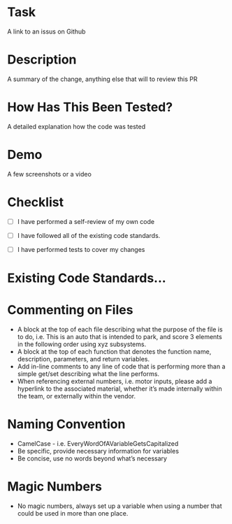 # Task
<!-- Please add link(s) to Jira task(s) related to this PR -->

A link to an issus on Github

# Description
<!-- Please include a summary of the change -->
<!-- Any details that you think are important to review this PR? -->
<!-- Are there other PRs related to this one? -->

A summary of the change, anything else that will to review this PR

# How Has This Been Tested?
<!-- Please describe how you tested your changes -->

A detailed explanation how the code was tested

# Demo
<!-- Add a screenshot or a video demonstration when possible -->

A few screenshots or a video

# Checklist
<!-- Go over all the following points, and put an `x` in all the boxes that apply -->

- [ ] I have performed a self-review of my own code
- [ ] I have followed all of the existing code standards.
- [ ] I have performed tests to cover my changes


# Existing Code Standards...
# Commenting on Files
- A block at the top of each file describing what the purpose of the file is to do, i.e. This is an auto that is intended to park, and score 3 elements in the following order using xyz subsystems.
- A block at the top of each function that denotes the function name, description, parameters, and return variables.
- Add in-line comments to any line of code that is performing more than a simple get/set describing what the line performs.
- When referencing external numbers, i.e. motor inputs, please add a hyperlink to the associated material, whether it’s made internally within the team, or externally within the vendor.

# Naming Convention
- CamelCase - i.e. EveryWordOfAVariableGetsCapitalized
- Be specific, provide necessary information for variables
- Be concise, use no words beyond what’s necessary

# Magic Numbers
- No magic numbers, always set up a variable when using a number that could be used in more than one place.
